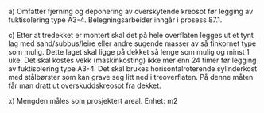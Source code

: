 a) Omfatter fjerning og deponering av overskytende kreosot før legging av fuktisolering type A3-4. Belegningsarbeider inngår i prosess 87.1.

c) Etter at tredekket er montert skal det på hele overflaten legges ut et tynt lag med sand/subbus/leire eller andre sugende masser av så finkornet type som mulig. Dette laget skal ligge på dekket så lenge som mulig og minst 1 uke. Det skal kostes vekk (maskinkosting) ikke mer enn 24 timer før legging av fuktisolering type A3-4. Det skal brukes horisontalroterende sylinderkost med stålbørster som kan grave seg litt ned i treoverflaten. På denne måten får man dratt ut overskuddskreosot fra dekket.

x) Mengden måles som prosjektert areal. Enhet: m2

